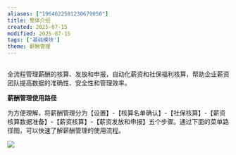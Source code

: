 ```yaml
---
aliases: ["1964622581230679050"]
title: 整体介绍
created: 2025-07-15
modified: 2025-07-15
tags: ['基础模块']
theme: 薪酬管理
---
```


##

全流程管理薪酬的核算、发放和申报，自动化薪资和社保福利核算，帮助企业薪资团队提高数据的准确性、安全性和管理效率。

**薪酬管理使用路径**

为方便理解，将薪酬管理分为【设置】-【核算名单确认】-【社保核算】-【薪资核算数据准备】-【薪资核算】-【薪资发放和申报】五个步骤。通过下面的菜单路径图，可以快速了解薪酬管理的使用流程。

![](8c621ed8abfc671a50d22a203bc9a928.jpg)